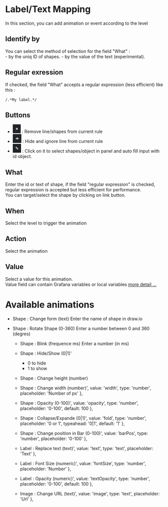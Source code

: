# Label/Text Mapping
In this section, you can add animation or event according to the level

## Identify by
You can select the method of selection for the field "What" :    
    - by the uniq ID of shapes.
    - by the value of the text (experimental).

## Regular exression
If checked, the field "What" accepts a regular expression (less efficient) like this :
```
/.*My label.*/
```

## Buttons
  - ![remove](images/fa-remove.png) : Remove line/shapes from current rule
  - ![hide](images/fa-hide.png) : Hide and ignore line from current rule
  - ![link](images/fa-link.png) : Click on it to select shapes/object in panel and auto fill input with id object.

## What
Enter the id or text of shape, if the field "regular expression" is checked, regular expression is accepted but less efficient for performance.  
You can target/select the shape by clicking on link button.  

## When
Select the level to trigger the animation

## Action
Select the animation

## Value
Select a value for this animation.  
Value field can contain Grafana variables or local variables
[more detail ...](VARIABLES)  

# Available animations
* Shape : Change form (text)
Enter the name of shape in draw.io

* Shape : Rotate Shape (0-360)
    Enter a number between 0 and 360 (degres)
    
    - Shape : Blink (frequence ms)
    Enter a number (in ms)

    - Shape : Hide/Show (0|1)'
        - 0 to hide
        - 1 to show

    - Shape : Change height (number)
    - Shape : Change width (number)', value: 'width', type: 'number', placeholder: 'Number of px' },
    - Shape : Opacity (0-100)', value: 'opacity', type: 'number', placeholder: '0-100', default: 100 },
    - Shape : Collapse/Expande (0|1)', value: 'fold', type: 'number', placeholder: '0 or 1', typeahead: '0|1', default: '1' },
    - Shape : Change position in Bar (0-100)', value: 'barPos', type: 'number', placeholder: '0-100' },
    - Label : Replace text (text)', value: 'text', type: 'text', placeholder: 'Text' },
    - Label : Font Size (numeric)', value: 'fontSize', type: 'number', placeholder: 'Number' },
    - Label : Opacity (numeric)', value: 'textOpacity', type: 'number', placeholder: '0-100', default: 100 },
     - Image : Change URL (text)', value: 'image', type: 'text', placeholder: 'Url' },
